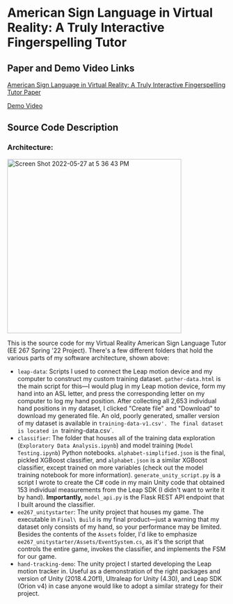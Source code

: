 # American Sign Language in Virtual Reality: A Truly Interactive Fingerspelling Tutor
## Paper and Demo Video Links
[American Sign Language in Virtual Reality: A Truly Interactive Fingerspelling Tutor Paper](https://drive.google.com/file/d/1e00aHNuIpNkz2uvqOJvF6EL0_4jxz7lj/view?usp=sharing)

[Demo Video](https://drive.google.com/file/d/13ErgM_1xgqus3dsyA19Skj1vfJiY6FA5/view?usp=sharing)

## Source Code Description
### Architecture:
<img width="400" alt="Screen Shot 2022-05-27 at 5 36 43 PM" src="https://user-images.githubusercontent.com/22281891/170802795-9448e43f-be98-4bf5-91a4-13d620303104.png">

This is the source code for my Virtual Reality American Sign Language Tutor (EE 267 Spring '22 Project). There's a few different folders that hold the various parts of my software architecture, shown above:
- `leap-data`: Scripts I used to connect the Leap motion device and my computer to construct my custom training dataset. `gather-data.html` is the main script for this—I would plug in my Leap motion device, form my hand into an ASL letter, and press the corresponding letter on my computer to log my hand position. After collecting all 2,653 individual hand positions in my dataset, I clicked "Create file" and "Download" to download my generated file. An old, poorly generated, smaller version of my dataset is available in `training-data-v1.csv'. The final dataset is located in `training-data.csv`.
- `classifier`: The folder that houses all of the training data exploration (`Exploratory Data Analysis.ipynb`) and model training (`Model Testing.ipynb`)  Python notebooks. `alphabet-simplified.json` is the final, pickled XGBoost classifier, and `alphabet.json` is a similar XGBoost classifier, except trained on more variables (check out the model training notebook for more information). `generate_unity_script.py` is a script I wrote to create the C# code in my main Unity code that obtained 153 individual measurements from the Leap SDK (I didn't want to write it by hand). **Importantly,** `model_api.py` is the Flask REST API endpoint that I built around the classifier. 
- `ee267_unitystarter`: The unity project that houses my game. The executable in `Final\ Build` is my final product—just a warning that my dataset only consists of my hand, so your performance may be limited. Besides the contents of the `Assets` folder, I'd like to emphasize `ee267_unitystarter/Assets/EventSystem.cs`, as it's the script that controls the entire game, invokes the classifier, and implements the FSM for our game.
- `hand-tracking-demo`: The unity project I started developing the Leap motion tracker in. Useful as a demonstration of the right packages and version of Unity (2018.4.20f1), Ultraleap for Unity (4.30), and Leap SDK (Orion v4) in case anyone would like to adopt a similar strategy for their project.
